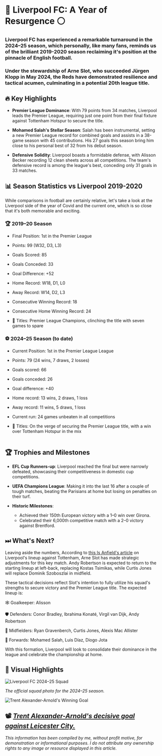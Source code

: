 
# 🔴 **Liverpool FC: A Year of Resurgence** ⚪

### Liverpool FC has experienced a remarkable turnaround in the 2024–25 season, which personally, like many fans, reminds us of the brilliant 2019-2020 season reclaiming it's position at the pinnacle of English football.
### Under the stewardship of Arne Slot, who succeeded Jürgen Klopp in May 2024, the Reds have demonstrated resilience and tactical acumen, culminating in a potential 20th league title.

## 🔥 Key Highlights

- **Premier League Dominance**: With 79 points from 34 matches, Liverpool leads the Premier League, requiring just one point from their final fixture against Tottenham Hotspur to secure the title.

- **Mohamed Salah's Stellar Season**: Salah has been instrumental, setting a new Premier League record for combined goals and assists in a 38-game season with 45 contributions. His 27 goals this season bring him close to his personal best of 32 from his debut season. 
- **Defensive Solidity**: Liverpool boasts a formidable defense, with Alisson Becker recording 12 clean sheets across all competitions. The team's defensive record is among the league's best, conceding only 31 goals in 33 matches.

## 📊 Season Statistics vs Liverpool 2019-2020

While comparisons in football are certainly relative, let's take a look at the Liverpool side of the year of Covid and the current one, which is so close that it's both memorable and exciting.

### 🏆 2019–20 Season
- Final Position: 1st in the Premier League

- Points: 99 (W32, D3, L3)

- Goals Scored: 85

- Goals Conceded: 33

- Goal Difference: +52

- Home Record: W18, D1, L0

- Away Record: W14, D2, L3

- Consecutive Winning Record: 18

- Consecutive Home Winning Record: 24

- 🏅 Titles: Premier League Champions, clinching the title with seven games to spare

### ⚽ 2024–25 Season (to date)
- Current Position: 1st in the Premier League League

- Points: 79 (24 wins, 7 draws, 2 losses)

- Goals scored: 66

- Goals conceded: 26

- Goal difference: +40

- Home record: 13 wins, 2 draws, 1 loss

- Away record: 11 wins, 5 draws, 1 loss

- Current run: 24 games unbeaten in all competitions

- 🏅 Titles: On the verge of securing the Premier League title, with a win over Tottenham Hotspur in the mix </br> </br>
## 🏆 Trophies and Milestones

- **EFL Cup Runners-up**: Liverpool reached the final but were narrowly defeated, showcasing their competitiveness in domestic cup competitions.

- **UEFA Champions League**: Making it into the last 16 after a couple of tough matches, beating the Parisians at home but losing on penalties on their turf.
  
- **Historic Milestones**:
  - Achieved their 150th European victory with a 1–0 win over Girona.
  - Celebrated their 6,000th competitive match with a 2–0 victory against Brentford.

## ⏭ What's Next?
 Leaving aside the numbers, According to [this Is Anfield's article](https://www.thisisanfield.com/2025/04/liverpool-lineup-vs-tottenham-with-left-back-choice-made-and-jones-to-start/) on Liverpool's lineup against Tottenham, Arne Slot has made strategic adjustments for this key match. Andy Robertson is expected to return to the starting lineup at left-back, replacing Kostas Tsimikas, while Curtis Jones will replace Dominik Szoboszlai in midfield.

These tactical decisions reflect Slot's intention to fully utilize his squad's strengths to secure victory and the Premier League title. The expected lineup is:

🕸 Goalkeeper: Alisson 

🛡️ Defenders: Conor Bradley, Ibrahima Konaté, Virgil van Dijk, Andy Robertson

🧠 Midfielders: Ryan Gravenberch, Curtis Jones, Alexis Mac Allister

🥅 Forwards: Mohamed Salah, Luis Díaz, Diogo Jota

With this formation, Liverpool will look to consolidate their dominance in the league and celebrate the championship at home.



## 📸 Visual Highlights

![Liverpool FC 2024–25 Squad](https://backend.liverpoolfc.com/sites/default/files/styles/lg/public/2023-09/men-squad-photo-2023-24-23092023.webp?itok=OOSecqxR&width=1680)

*The official squad photo for the 2024–25 season.*

![Trent Alexander-Arnold's Winning Goal](https://www.thetimes.com/imageserver/image/%2Ff6237752-1af5-4023-9803-dfccaf273d26.jpg?crop=3807%2C2141%2C241%2C237&format=webp&resize=1500)

📽 [*Trent Alexander-Arnold's decisive goal against Leicester City.*
](https://www.youtube.com/watch?v=oVWxkRcj_NA) 
--- 

*This information has been compiled by me, without profit motive, for demonstration or informational purposes. I do not attribute any ownership rights to any image or resource displayed in this article.*
